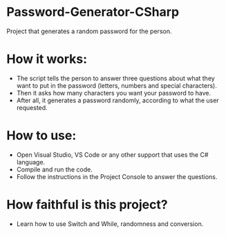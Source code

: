 # Password-Generator-CSharp
Project that generates a random password for the person.

# How it works:

- The script tells the person to answer three questions about what they want to put in the password (letters, numbers and special characters).
- Then it asks how many characters you want your password to have.
- After all, it generates a password randomly, according to what the user requested.

# How to use:

- Open Visual Studio, VS Code or any other support that uses the C# language.
- Compile and run the code.
- Follow the instructions in the Project Console to answer the questions.

# How faithful is this project?

- Learn how to use Switch and While, randomness and conversion.